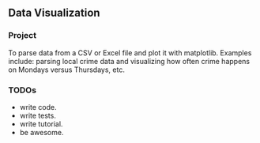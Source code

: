## Data Visualization

### Project
To parse data from a CSV or Excel file and plot it with matplotlib. Examples include: parsing local crime data and visualizing how often crime happens on Mondays versus Thursdays, etc.

### TODOs
* write code.
* write tests.
* write tutorial.
* be awesome.
